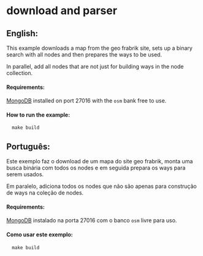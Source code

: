 # download and parser

## English:

This example downloads a map from the geo frabrik site, sets up a binary search with all nodes and then prepares the 
ways to be used.

In parallel, add all nodes that are not just for building ways in the node collection. 

#### Requirements:

[MongoDB](https://www.mongodb.com/docs/manual/installation/) installed on port 27016 with the `osm` bank free to use.

#### How to run the example:

```shell
  make build
```

## Português:

Este exemplo faz o download de um mapa do site geo frabrik, monta uma busca binária com todos os nodes e em seguida 
prepara os ways para serem usados.

Em paralelo, adiciona todos os nodes que não são apenas para construção de ways na coleção de nodes.

#### Requirements:

[MongoDB](https://www.mongodb.com/docs/manual/installation/) instalado na porta 27016 com o banco `osm` livre para uso.

#### Como usar este exemplo:

```shell
  make build
```

